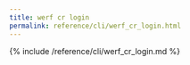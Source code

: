 ```yaml
---
title: werf cr login
permalink: reference/cli/werf_cr_login.html
---
```


{% include /reference/cli/werf_cr_login.md %}

